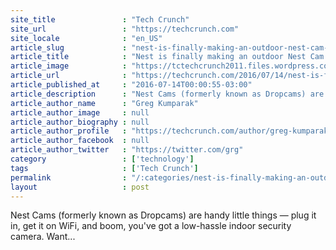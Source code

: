 ```yaml
---
site_title               : "Tech Crunch"
site_url                 : "https://techcrunch.com"
site_locale              : "en_US"
article_slug             : "nest-is-finally-making-an-outdoor-nest-cam-and-itll-ship-for-s199-this-fall"
article_title            : "Nest is finally making an outdoor Nest Cam and it’ll ship for $199 this fall"
article_image            : "https://tctechcrunch2011.files.wordpress.com/2016/07/outdoor.png?w=680&h=400&crop=1"
article_url              : "https://techcrunch.com/2016/07/14/nest-is-finally-making-an-outdoor-nest-cam-and-itll-ship-for-199-this-fall/"
article_published_at     : "2016-07-14T00:00:55-03:00"
article_description      : "Nest Cams (formerly known as Dropcams) are handy little things — plug it in, get it on WiFi, and boom, you've got a low-hassle indoor security camera. Want..."
article_author_name      : "Greg Kumparak"
article_author_image     : null
article_author_biography : null
article_author_profile   : "https://techcrunch.com/author/greg-kumparak/"
article_author_facebook  : null
article_author_twitter   : "https://twitter.com/grg"
category                 : ['technology']
tags                     : ['Tech Crunch']
permalink                : "/:categories/nest-is-finally-making-an-outdoor-nest-cam-and-itll-ship-for-s199-this-fall/"
layout                   : post
---
```


Nest Cams (formerly known as Dropcams) are handy little things — plug it in, get it on WiFi, and boom, you've got a low-hassle indoor security camera. Want...
